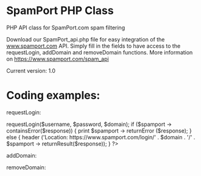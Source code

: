 # SpamPort PHP Class
PHP API class for SpamPort.com spam filtering

Download our SpamPort_api.php file for easy integration of the www.spamport.com API. Simply fill in the fields to have access to the requestLogin, addDomain and removeDomain functions. More information on https://www.spamport.com/spam_api

Current version: 1.0

# Coding examples:

requestLogin:
<?php
	require_once($path . '/application/libraries/Spamport_api.php');
	
	$username = 'username_here';
    $password = 'password_here';
    $domain = 'yourdomain.here';
        
    $spamport = new SpamPort_API ('https://www.spamport.com/api');
        
    $response = $spamport -> requestLogin($username, $password, $domain);
    
    if ($spamport -> containsError($response)) {
	    
	    print $spamport -> returnError ($response);
	    
    } else {
	    
	    header ('Location: https://www.spamport.com/login/' . $domain . '/' . $spamport -> returnResult($response));
	    
    }
    
?>

addDomain:

removeDomain:
